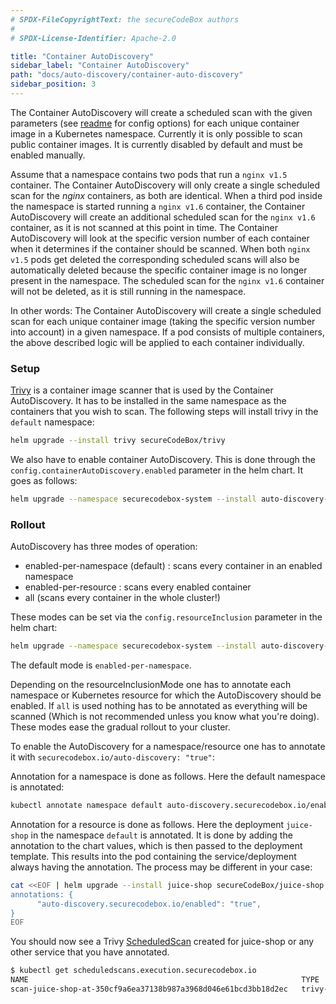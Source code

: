 ```yaml
---
# SPDX-FileCopyrightText: the secureCodeBox authors
#
# SPDX-License-Identifier: Apache-2.0

title: "Container AutoDiscovery"
sidebar_label: "Container AutoDiscovery"
path: "docs/auto-discovery/container-auto-discovery"
sidebar_position: 3
---
```


The Container AutoDiscovery will create a scheduled scan with the given parameters (see [readme](https://github.com/secureCodeBox/secureCodeBox/blob/main/auto-discovery/kubernetes/README.md) for config options) for each unique container image in a Kubernetes namespace. Currently it is only possible to scan public container images.
It is currently disabled by default and must be enabled manually.

Assume that a namespace contains two pods that run a `nginx v1.5` container. The Container AutoDiscovery will only create a single scheduled scan for the _nginx_ containers, as both are identical.
When a third pod inside the namespace is started running a `nginx v1.6` container, the Container AutoDiscovery will create an additional scheduled scan for the `nginx v1.6` container, as it is not scanned at this point in time. The Container AutoDiscovery will look at the specific version number of each container when it determines if the container should be scanned.
When both `nginx v1.5` pods get deleted the corresponding scheduled scans will also be automatically deleted because the specific container image is no longer present in the namespace.
The scheduled scan for the `nginx v1.6` container will not be deleted, as it is still running in the namespace.

In other words: The Container AutoDiscovery will create a single scheduled scan for each unique container image (taking the specific version number into account) in a given namespace.
If a pod consists of multiple containers, the above described logic will be applied to each container individually.


### Setup
[Trivy](/docs/scanners/trivy) is a container image scanner that is used by the Container AutoDiscovery. It has to be installed in the same namespace as the containers that you wish to scan. The following steps will install trivy in the `default` namespace:
```bash
helm upgrade --install trivy secureCodeBox/trivy
```
We also have to enable container AutoDiscovery. This is done through the `config.containerAutoDiscovery.enabled` parameter in the helm chart. It goes as follows:

```bash
helm upgrade --namespace securecodebox-system --install auto-discovery-kubernetes secureCodeBox/auto-discovery-kubernetes --set config.containerAutoDiscovery.enabled=true
```
### Rollout
AutoDiscovery has three modes of operation:
* enabled-per-namespace (default) : scans every container in an enabled namespace
* enabled-per-resource :  scans every enabled container
* all (scans every container in the whole cluster!)
  
These modes can be set via the `config.resourceInclusion` parameter in the helm chart:
```bash
helm upgrade --namespace securecodebox-system --install auto-discovery-kubernetes secureCodeBox/auto-discovery-kubernetes --set config.resourceInclusion.mode="enabled-per-resource"
```
The default mode is `enabled-per-namespace`.

Depending on the resourceInclusionMode one has to annotate each namespace or Kubernetes resource for which the AutoDiscovery should be enabled. If `all` is used nothing has to be annotated as everything will be scanned (Which is not recommended unless you know what you're doing). These modes ease the gradual rollout to your cluster.

To enable the AutoDiscovery for a namespace/resource one has to annotate it with `securecodebox.io/auto-discovery: "true"`:

Annotation for a namespace is done as follows. Here the default namespace is annotated:
```bash
kubectl annotate namespace default auto-discovery.securecodebox.io/enabled=true
```
Annotation for a resource is done as follows. Here the deployment `juice-shop` in the namespace `default` is annotated.
It is done by adding the annotation to the chart values, which is then passed to the deployment template. This results into the pod containing the service/deployment always having the annotation. The process may be different in your case:

```bash
cat <<EOF | helm upgrade --install juice-shop secureCodeBox/juice-shop  --values -
annotations: {
      "auto-discovery.securecodebox.io/enabled": "true",
}
EOF
```
You should now see a Trivy [ScheduledScan](/docs/api/crds/scheduled-scan) created for juice-shop or any other service that you have annotated.
```bash
$ kubectl get scheduledscans.execution.securecodebox.io 
NAME                                                             TYPE                INTERVAL   FINDINGS
scan-juice-shop-at-350cf9a6ea37138b987a3968d046e61bcd3bb18d2ec   trivy-image         168h0m0s   106
```